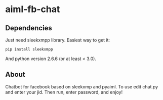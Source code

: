 aiml-fb-chat
=============

Dependencies
-------------
Just need sleekxmpp library. Easiest way to get it:

    pip install sleekxmpp

And python version 2.6.6 (or at least < 3.0).


About
------
Chatbot for facebook based on sleekxmp and pyaiml. To use edit chat.py and enter
your jid. Then run, enter password, and enjoy!

